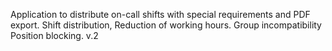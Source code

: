 Application to distribute on-call shifts with special requirements and PDF export.
Shift distribution,
Reduction of working hours.
Group incompatibility
Position blocking.
v.2

